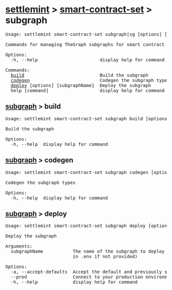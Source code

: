 # [settlemint](../../settlemint.md) > [smart-contract-set](../smart-contract-set.md) > subgraph

<pre>Usage: settlemint smart-contract-set subgraph|sg [options] [command]

Commands for managing TheGraph subgraphs for smart contract indexing

Options:
  -h, --help                       display help for command

Commands:
  <a href="./subgraph/build.md">build</a>                            Build the subgraph
  <a href="./subgraph/codegen.md">codegen</a>                          Codegen the subgraph types
  <a href="./subgraph/deploy.md">deploy</a> [options] [subgraphName]  Deploy the subgraph
  help [command]                   display help for command
</pre>

<h2 id="subgraph-build"><a href="../subgraph.md">subgraph</a> > build</h2>

<pre>Usage: settlemint smart-contract-set subgraph build [options]

Build the subgraph

Options:
  -h, --help  display help for command
</pre>

<h2 id="subgraph-codegen"><a href="../subgraph.md">subgraph</a> > codegen</h2>

<pre>Usage: settlemint smart-contract-set subgraph codegen [options]

Codegen the subgraph types

Options:
  -h, --help  display help for command
</pre>

<h2 id="subgraph-deploy"><a href="../subgraph.md">subgraph</a> > deploy</h2>

<pre>Usage: settlemint smart-contract-set subgraph deploy [options] [subgraphName]

Deploy the subgraph

Arguments:
  subgraphName           The name of the subgraph to deploy (defaults to value
                         in .env if not provided)

Options:
  -a, --accept-defaults  Accept the default and previously set values
  --prod                 Connect to your production environment
  -h, --help             display help for command
</pre>

